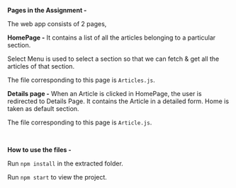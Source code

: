 **Pages in the Assignment -**

The web app consists of 2 pages,

**HomePage -** 
It contains a list of all the articles belonging to a particular section. 

Select Menu is used to select a section so that we can fetch & get all the articles of that section.

The file corresponding to this page is `Articles.js`.



**Details page -** When an Article is clicked in HomePage, the user is redirected to Details Page. It contains the Article in a detailed form. Home is taken as default section.

The file corresponding to this page is `Article.js`.

<br>

**How to use the files -**

Run `npm install` in the extracted folder.

Run `npm start` to view the project.